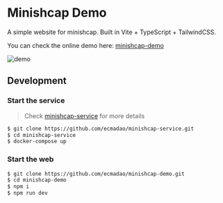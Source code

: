 # Minishcap Demo

A simple website for minishcap. Built in Vite + TypeScript + TailwindCSS.

You can check the online demo here: [minishcap-demo](https://ecmadao.github.io/minishcap-demo/)

![demo](./public/screenshot.gif)

## Development

### Start the service

> Check [minishcap-service](https://github.com/ecmadao/minishcap-service) for more details

```bash
$ git clone https://github.com/ecmadao/minishcap-service.git
$ cd minishcap-service
$ docker-compose up
```

### Start the web

```bash
$ git clone https://github.com/ecmadao/minishcap-demo.git
$ cd minishcap-demo
$ npm i
$ npm run dev
```
